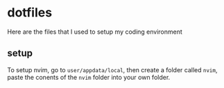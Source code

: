 # dotfiles
Here are the files that I used to setup my coding environment

## setup
To setup nvim, go to `user/appdata/local`, then create a folder called `nvim`, paste the conents of the `nvim` folder into your own folder. 
